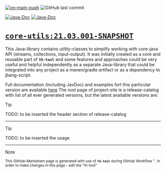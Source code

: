 [![on-main-push](https://github.com/krm-demo/core-utils/actions/workflows/on-main-push.yml/badge.svg)](https://github.com/krm-demo/core-utils/actions/workflows/on-main-push.yml)
![GitHub last commit](https://img.shields.io/github/last-commit/krm-demo/core-utils)

[![Java-Doc](https://img.shields.io/badge/GH--Pages-core--utils.x.y.z-blue)](https://krm-demo.github.io/core-utils/)
[![Java-Doc](https://img.shields.io/badge/GH--Pages-core--utils.x.y.z.SNAPSHOT-blue)](https://krm-demo.github.io/core-utils/)

# <u>`core-utils:21.03.001-SNAPSHOT`</u>

This Java-library contains utility-classes to simplify working with core-java API (streams, collections, input-output).
It was initially created as a core and reusable part of **`th-tool`** and some features and approaches could be
very useful and helpful independently as a separate Java-library that could be integrated into any project
as a maven/gradle artifact or as a dependency to jbang-script.

Full documentation (including JavDoc) and examples fort this particular version are available [here]()
The root page of project-site is a release-catalog with list of all ever generated versions,
but the latest available versions are:
> [!TIP]
> TODO: to be inserted the header section of  release-catalog

---

> [!TIP]
> TODO: to be inserted the usage

---

> [!NOTE]
> <small>This GitHub-Markdown page is generated with use of **`th-tool`** during GitHub Workflow ''.
> In order to make changes in this page - edit the "th-tool"</small>

